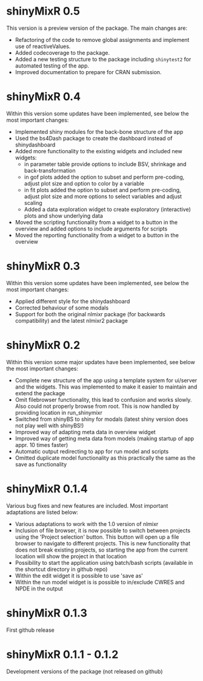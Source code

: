 # shinyMixR 0.5

This version is a preview version of the package. The main changes are:

- Refactoring of the code to remove global assignments and implement use of reactiveValues.
- Added codecoverage to the package.
- Added a new testing structure to the package including `shinytest2` for automated testing of the app.
- Improved documentation to prepare for CRAN submission.

# shinyMixR 0.4

Within this version some updates have been implemented, see below the most important changes:

- Implemented shiny modules for the back-bone structure of the app
- Used the bs4Dash package to create the dashboard instead of shinydashboard
- Added more functionality to the existing widgets and included new widgets:
  - in parameter table provide options to include BSV, shrinkage and back-transformation 
  - in gof plots added the option to subset and perform pre-coding, adjust plot size and option to color by a variable
  - in fit plots added the option to subset and perform pre-coding, adjust plot size and more options to select variables and adjust scaling
  - Added a data exploration widget to create exploratory (interactive) plots and show underlying data
- Moved the scripting functionality from a widget to a button in the overview and added options to include arguments for scripts
- Moved the reporting functionality from a widget to a button in the overview

# shinyMixR 0.3

Within this version some updates have been implemented, see below the most important changes:

- Applied different style for the shinydashboard
- Corrected behaviour of some modals
- Support for both the original nlmixr package (for backwards compatibility) and the latest nlmixr2 package


# shinyMixR 0.2

Within this version some major updates have been implemented, see below the most important changes:

- Complete new structure of the app using a template system for ui/server and the widgets. This was implemented to make it easier to maintain and extend the package
- Omit filebrowser functionality, this lead to confusion and works slowly. Also could not properly browse from root. This is now handled by providing location in run_shinymixr
- Switched from shinyBS to shiny for modals (latest shiny version does not play well with shinyBS!)
- Improved way of adapting meta data in overview widget
- Improved way of getting meta data from models (making startup of app appr. 10 times faster)
- Automatic output redirecting to app for run model and scripts
- Omitted duplicate model functionality as this practically the same as the save as functionality

# shinyMixR 0.1.4

Various bug fixes and new features are included. Most important adaptations are listed below:

- Various adaptations to work with the 1.0 version of nlmixr
- Inclusion of file browser, it is now possible to switch between projects using the 'Project selection' button. This button will open up a file browser to navigate to different projects. This is new functionality that does not break existing projects, so starting the app from the current location will show the project in that location
- Possibility to start the application using batch/bash scripts (available in the shortcut directory in github repo)
- Within the edit widget it is possible to use 'save as'
- Within the run model widget is is possible to in/exclude CWRES and NPDE in the output

# shinyMixR 0.1.3

First github release

# shinyMixR 0.1.1 - 0.1.2

Development versions of the package (not released on github)
